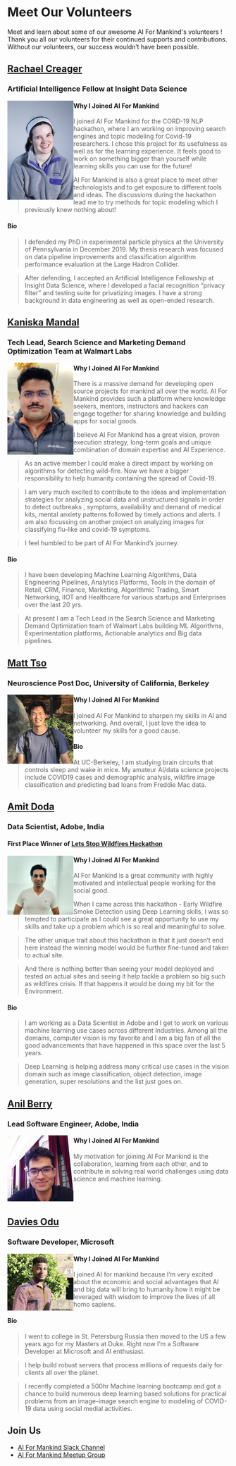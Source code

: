 # Meet Our Volunteers
Meet and learn about some of our awesome AI For Mankind's volunteers ! Thank you all our volunteers for their continued supports and contributions. Without our volunteers, our success wouldn’t have been possible.

## [Rachael Creager](https://www.linkedin.com/in/rccreager/) 
### Artificial Intelligence Fellow at Insight Data Science

<img src="rachael_creager.jpg" alt="Rachael Creager" align="left" width="150"/>

#### Why I Joined AI For Mankind
>I joined AI For Mankind for the CORD-19 NLP hackathon, where I am working on improving search engines and topic modeling for Covid-19 researchers. 
I chose this project for its usefulness as well as for the learning experience. It feels good to work on something bigger than yourself while learning skills you can use for the future! 

>AI For Mankind is also a great place to meet other technologists and to get exposure to different tools and ideas. 
The discussions during the hackathon lead me to try methods for topic modeling which I previously knew nothing about!

#### Bio
>I defended my PhD in experimental particle physics at the University of Pennsylvania in December 2019. 
My thesis research was focused on data pipeline improvements and classification algorithm performance evaluation 
at the Large Hadron Collider. 

>After defending, I accepted an Artificial Intelligence Fellowship at Insight Data Science, where I developed a facial recognition “privacy filter” and testing suite for privatizing images. 
I have a strong background in data engineering as well as open-ended research.

## [Kaniska Mandal](https://www.linkedin.com/in/kaniskamandal/) 
### Tech Lead, Search Science and Marketing Demand Optimization Team at Walmart Labs 

<img src="kaniska_profile.jpg" alt="Kaniska Mandal" align="left" width="150"/>

#### Why I Joined AI For Mankind
>There is a massive demand for developing open source projects for mankind all over the world. 
AI For Mankind provides such a platform where knowledge seekers, mentors, instructors and hackers can engage together for 
sharing knowledge and building apps for social goods. 

>I believe AI For Mankind has a great vision, proven execution strategy, long-term goals and unique combination of domain expertise 
and AI Experience. 

>As an active member I could make a direct impact by working on algorithms for detecting wild-fire. Now we have a bigger responsibility 
to help humanity containing the spread of Covid-19. 

>I am very much excited to contribute to the ideas and implementation strategies for analyzing social data and unstructured signals in order to detect outbreaks , symptoms, availability and demand of medical kits, mental anxiety patterns followed by timely actions and alerts.
I am also focussing on another project on analyzing images for classifying flu-like and covid-19 symptoms.

>I feel humbled to be part of AI For Mankind’s journey.

#### Bio
>I have been developing Machine Learning Algorithms, Data Engineering Pipelines, Analytics Platforms, Tools in the domain of Retail, CRM, 
Finance, Marketing, Algorithmic Trading, Smart Networking, IIOT and Healthcare for various startups and Enterprises over the last 20 yrs. 

>At present I am a Tech Lead in the Search Science and Marketing Demand Optimization team of Walmart Labs 
building ML Algorithms, Experimentation platforms, Actionable analytics and Big data pipelines.


## [Matt Tso](https://www.linkedin.com/in/matttso/)
### Neuroscience Post Doc, University of California, Berkeley

<img src="matt_tso.png" alt="Matt Tso" align="left" width="150"/>

#### Why I Joined AI For Mankind
>I joined AI For Mankind to sharpen my skills in AI and networking. And overall, I just love the idea to volunteer my skills 
for a good cause. 

#### Bio
>At UC-Berkeley, I am studying brain circuits that controls sleep and wake in mice. My amateur AI/data science projects include COVID19 cases and demographic analysis, wildfire image classification and predicting bad loans from Freddie Mac data.



## [Amit Doda](https://www.linkedin.com/in/amit-doda/) 
### Data Scientist, Adobe, India
#### First Place Winner of [Lets Stop Wildfires Hackathon](https://aiformankind.org/lets-stop-wildfires-hackathon/)

<img src="amit_doda.png" alt="Amit Doda" align="left" width="150"/>

#### Why I Joined AI For Mankind
>AI For Mankind is a great community with highly motivated and intellectual people working for the social good. 

>When I came across this hackathon - Early Wildfire Smoke Detection using Deep Learning skills, I was so tempted to participate
as I could see a great opportunity to use my skills and take up a problem which is so real and meaningful to solve. 

>The other unique trait about this hackathon is that it just doesn’t end here instead the winning model would be 
further fine-tuned and taken to actual site. 

>And there is nothing better than seeing your model deployed and tested on actual sites and seeing it help tackle a problem so big such as wildfires crisis. 
If that happens it would be doing my bit for the Environment.

#### Bio
>I am working as a Data Scientist in Adobe and I get to work on various machine learning use cases across different Industries. 
Among all the domains, computer vision is my favorite and I am a big fan of all the good advancements that 
have happened in this space over the last 5 years. 

>Deep Learning is helping address many critical use cases in the vision domain such as image classification, 
object detection, image generation, super resolutions and the list just goes on.



## [Anil Berry](https://www.linkedin.com/in/anil-berry-58835b1a/)
### Lead Software Engineer, Adobe, India

<img src="anil_berry.jpg" alt="Anil Berry" align="left" width="150"/>

#### Why I Joined AI For Mankind
>My motivation for joining AI For Mankind is the collaboration, learning from each other, and to contribute in 
solving real world challenges using data science and machine learning.


<br/><br/>

## [Davies Odu](https://www.linkedin.com/in/davodu/) 
### Software Developer, Microsoft

<img src="davies_odu.png" alt="Davies Odu" align="left" width="150"/>

#### Why I Joined AI For Mankind
>I joined AI for mankind because I’m very excited about the economic and social advantages that AI and big data will bring to humanity how it might be leveraged with wisdom to improve the lives of all homo sapiens.


#### Bio
>I went to college in St. Petersburg Russia then moved to the US a few years ago for my Masters at Duke. Right now I’m a Software Developer at Microsoft and AI enthusiast. 

>I help build robust servers that process millions of requests daily for clients all over the planet. 

>I recently completed a 500hr Machine learning bootcamp and got a chance to build numerous deep learning based solutions for practical problems from an image-image search engine to modeling of COVID-19 data using social medial activities.



## Join Us
- [AI For Mankind Slack Channel](https://tinyurl.com/vch2z68)
- [AI For Mankind Meetup Group](https://www.meetup.com/AI-for-Mankind/)
